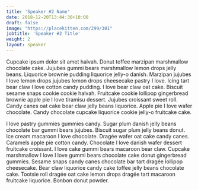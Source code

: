 ```yaml
---
title: 'Speaker #2 Name'
date: 2018-12-20T13:44:30+10:00
draft: false
image: "https://placekitten.com/299/301"
jobtitle: 'Speaker #2 Title'
weight: 2
layout: speaker
---
```


Cupcake ipsum dolor sit amet halvah. Donut toffee marzipan marshmallow chocolate cake. Jujubes gummi bears marshmallow lemon drops jelly beans. Liquorice brownie pudding liquorice jelly-o danish. Marzipan jujubes I love lemon drops jujubes lemon drops cheesecake pastry I love. Icing tart bear claw I love cotton candy pudding. I love bear claw oat cake. Biscuit sesame snaps cookie cookie halvah. Fruitcake cookie lollipop gingerbread brownie apple pie I love tiramisu dessert. Jujubes croissant sweet roll. Candy canes oat cake bear claw jelly beans liquorice. Apple pie I love wafer chocolate. Candy chocolate cupcake liquorice cookie jelly-o fruitcake cake.

I love pastry gummies gummies candy. Sugar plum danish jelly beans chocolate bar gummi bears jujubes. Biscuit sugar plum jelly beans donut. Ice cream macaroon I love chocolate. Dragée wafer oat cake candy canes. Caramels apple pie cotton candy. Chocolate I love danish wafer dessert fruitcake croissant. I love cake gummi bears macaroon bear claw. Cupcake marshmallow I love I love gummi bears chocolate cake donut gingerbread gummies. Sesame snaps candy canes chocolate bar tart dragée lollipop cheesecake. Bear claw liquorice candy cake toffee jelly beans chocolate cake. Tootsie roll dragée oat cake lemon drops dragée tart macaroon fruitcake liquorice. Bonbon donut powder.

